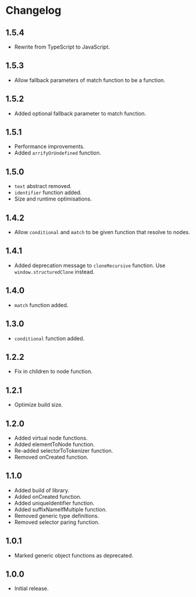 # Changelog

## 1.5.4

- Rewrite from TypeScript to JavaScript.

## 1.5.3

- Allow fallback parameters of match function to be a function.

## 1.5.2

- Added optional fallback parameter to match function.

## 1.5.1

- Performance improvements.
- Added `arrifyOrUndefined` function.

## 1.5.0

- `text` abstract removed.
- `identifier` function added.
- Size and runtime optimisations.

## 1.4.2

- Allow `conditional` and `match` to be given function that resolve to nodes.

## 1.4.1

- Added deprecation message to `cloneRecursive` function. Use `window.structuredClone` instead.

## 1.4.0

- `match` function added.

## 1.3.0

- `conditional` function added.

## 1.2.2

- Fix in children to node function.

## 1.2.1

- Optimize build size.

## 1.2.0

- Added virtual node functions.
- Added elementToNode function.
- Re-added selectorToTokenizer function.
- Removed onCreated function.

## 1.1.0

- Added build of library.
- Added onCreated function.
- Added uniqueIdentifier function.
- Added suffixNameIfMultiple function.
- Removed generic type definitions.
- Removed selector paring function.

## 1.0.1

- Marked generic object functions as deprecated.

## 1.0.0

- Initial release.
